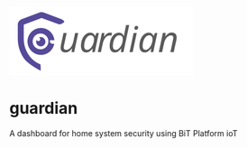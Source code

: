 ![image description](tools/imgs/logo_guardian.svg)


# guardian
A dashboard for home system security using BiT Platform ioT
